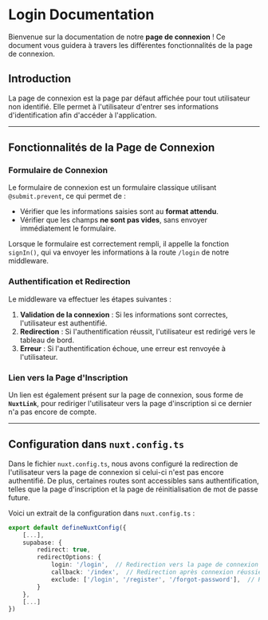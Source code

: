 # Login Documentation

Bienvenue sur la documentation de notre **page de connexion** ! Ce document vous guidera à travers les différentes fonctionnalités de la page de connexion.

## Introduction

La page de connexion est la page par défaut affichée pour tout utilisateur non identifié. Elle permet à l'utilisateur d'entrer ses informations d'identification afin d'accéder à l'application.

---

## Fonctionnalités de la Page de Connexion

### Formulaire de Connexion

Le formulaire de connexion est un formulaire classique utilisant `@submit.prevent`, ce qui permet de :

- Vérifier que les informations saisies sont au **format attendu**.
- Vérifier que les champs **ne sont pas vides**, sans envoyer immédiatement le formulaire.

Lorsque le formulaire est correctement rempli, il appelle la fonction `signIn()`, qui va envoyer les informations à la route `/login` de notre middleware.

### Authentification et Redirection

Le middleware va effectuer les étapes suivantes :

1. **Validation de la connexion** : Si les informations sont correctes, l'utilisateur est authentifié.
2. **Redirection** : Si l'authentification réussit, l'utilisateur est redirigé vers le tableau de bord.
3. **Erreur** : Si l'authentification échoue, une erreur est renvoyée à l'utilisateur.

### Lien vers la Page d'Inscription

Un lien est également présent sur la page de connexion, sous forme de **`NuxtLink`**, pour rediriger l'utilisateur vers la page d'inscription si ce dernier n'a pas encore de compte.

---

## Configuration dans `nuxt.config.ts`

Dans le fichier `nuxt.config.ts`, nous avons configuré la redirection de l'utilisateur vers la page de connexion si celui-ci n'est pas encore authentifié. De plus, certaines routes sont accessibles sans authentification, telles que la page d'inscription et la page de réinitialisation de mot de passe future.

Voici un extrait de la configuration dans `nuxt.config.ts` :

```ts
export default defineNuxtConfig({
    [...],
    supabase: {
        redirect: true,
        redirectOptions: {
            login: '/login',  // Redirection vers la page de connexion
            callback: '/index',  // Redirection après connexion réussie
            exclude: ['/login', '/register', '/forgot-password'],  // Routes accessibles sans être connecté
        }
    },
    [...]
})
